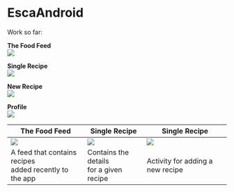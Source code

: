 # EscaAndroid
Work so far:<br/>

<b>The Food Feed</b><br/>
<img src="https://user-images.githubusercontent.com/12183061/28247693-d99441d6-6a35-11e7-8a0b-fd601b1a5bc1.png"/>

<b>Single Recipe</b><br/>
<img src="https://user-images.githubusercontent.com/12183061/28247694-dda4f5a4-6a35-11e7-9a5c-62becc21120d.png"/>

<b>New Recipe</b><br/>
<img src="https://user-images.githubusercontent.com/12183061/28247695-e0ca5e04-6a35-11e7-940b-58f8f0de2c78.png"/>

<b>Profile</b><br/>
<img src="https://user-images.githubusercontent.com/12183061/27520262-66ba4e20-59f6-11e7-853c-6f59f56af808.png"/>


The Food Feed | Single Recipe| Single Recipe
------------ | -------------| -------------
<img src="https://user-images.githubusercontent.com/12183061/28247693-d99441d6-6a35-11e7-8a0b-fd601b1a5bc1.png"/> | <img src="https://user-images.githubusercontent.com/12183061/28247694-dda4f5a4-6a35-11e7-9a5c-62becc21120d.png"/> | <img src="https://user-images.githubusercontent.com/12183061/28247695-e0ca5e04-6a35-11e7-940b-58f8f0de2c78.png"/>
A feed that contains recipes <br/>added recently to the app  | Contains the details <br/>for a given recipe | Activity for adding a new recipe
